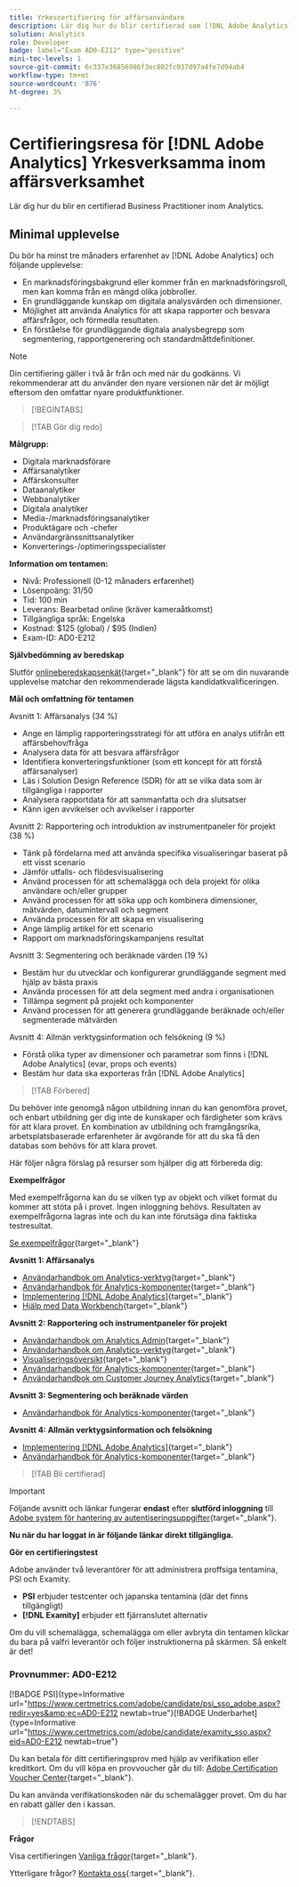 ```yaml
---
title: Yrkescertifiering för affärsanvändare
description: Lär dig hur du blir certifierad som [!DNL Adobe Analytics] Yrkesverksamma inom affärsverksamhet.
solution: Analytics
role: Developer
badge: label="Exam AD0-E212" type="positive"
mini-toc-levels: 1
source-git-commit: 6c337e36856986f3ec802fc037d97a4fe7d94ab4
workflow-type: tm+mt
source-wordcount: '876'
ht-degree: 3%

---
```


# Certifieringsresa för [!DNL Adobe Analytics] Yrkesverksamma inom affärsverksamhet

Lär dig hur du blir en certifierad Business Practitioner inom Analytics.

## Minimal upplevelse

Du bör ha minst tre månaders erfarenhet av [!DNL Adobe Analytics] och följande upplevelse:

* En marknadsföringsbakgrund eller kommer från en marknadsföringsroll, men kan komma från en mängd olika jobbroller.
* En grundläggande kunskap om digitala analysvärden och dimensioner.
* Möjlighet att använda Analytics för att skapa rapporter och besvara affärsfrågor, och förmedla resultaten.
* En förståelse för grundläggande digitala analysbegrepp som segmentering, rapportgenerering och standardmåttdefinitioner.

>[!NOTE]
>
>Din certifiering gäller i två år från och med när du godkänns. Vi rekommenderar att du använder den nyare versionen när det är möjligt eftersom den omfattar nyare produktfunktioner.

>[!BEGINTABS]

>[!TAB Gör dig redo]

**Målgrupp:**

* Digitala marknadsförare
* Affärsanalytiker
* Affärskonsulter
* Dataanalytiker
* Webbanalytiker
* Digitala analytiker
* Media-/marknadsföringsanalytiker
* Produktägare och -chefer
* Användargränssnittsanalytiker
* Konverterings-/optimeringsspecialister

**Information om tentamen:**

* Nivå: Professionell (0-12 månaders erfarenhet)
* Lösenpoäng: 31/50
* Tid: 100 min
* Leverans: Bearbetad online (kräver kameraåtkomst)
* Tillgängliga språk: Engelska
* Kostnad: $125 (global) / $95 (Indien)
* Exam-ID: AD0-E212

**Självbedömning av beredskap**

Slutför [onlineberedskapsenkät](https://scorpion.caveon.com/launchpad/ad-q-e129-readiness-questionnaire-for-adobe-aem-assets-developer-professional-exam-copy-w9tako/ad-q-e212-readiness-questionnaire-for-adobe-analytics-business-practitioner-professional-exam){target="_blank"} för att se om din nuvarande upplevelse matchar den rekommenderade lägsta kandidatkvalificeringen.

**Mål och omfattning för tentamen**

Avsnitt 1: Affärsanalys (34 %)

* Ange en lämplig rapporteringsstrategi för att utföra en analys utifrån ett affärsbehov/fråga
* Analysera data för att besvara affärsfrågor
* Identifiera konverteringsfunktioner (som ett koncept för att förstå affärsanalyser)
* Läs i Solution Design Reference (SDR) för att se vilka data som är tillgängliga i rapporter
* Analysera rapportdata för att sammanfatta och dra slutsatser
* Känn igen avvikelser och avvikelser i rapporter

Avsnitt 2: Rapportering och introduktion av instrumentpaneler för projekt (38 %)

* Tänk på fördelarna med att använda specifika visualiseringar baserat på ett visst scenario
* Jämför utfalls- och flödesvisualisering
* Använd processen för att schemalägga och dela projekt för olika användare och/eller grupper
* Använd processen för att söka upp och kombinera dimensioner, mätvärden, datumintervall och segment
* Använda processen för att skapa en visualisering
* Ange lämplig artikel för ett scenario
* Rapport om marknadsföringskampanjens resultat

Avsnitt 3: Segmentering och beräknade värden (19 %)

* Bestäm hur du utvecklar och konfigurerar grundläggande segment med hjälp av bästa praxis
* Använda processen för att dela segment med andra i organisationen
* Tillämpa segment på projekt och komponenter
* Använd processen för att generera grundläggande beräknade och/eller segmenterade mätvärden

Avsnitt 4: Allmän verktygsinformation och felsökning (9 %)

* Förstå olika typer av dimensioner och parametrar som finns i [!DNL Adobe Analytics] (evar, props och events)
* Bestäm hur data ska exporteras från [!DNL Adobe Analytics]

>[!TAB Förbered]

Du behöver inte genomgå någon utbildning innan du kan genomföra provet, och enbart utbildning ger dig inte de kunskaper och färdigheter som krävs för att klara provet. En kombination av utbildning och framgångsrika, arbetsplatsbaserade erfarenheter är avgörande för att du ska få den databas som behövs för att klara provet.

Här följer några förslag på resurser som hjälper dig att förbereda dig:

**Exempelfrågor**

Med exempelfrågorna kan du se vilken typ av objekt och vilket format du kommer att stöta på i provet. Ingen inloggning behövs. Resultaten av exempelfrågorna lagras inte och du kan inte förutsäga dina faktiska testresultat.

[Se exempelfrågor](https://scorpion.caveon.com/launchpad/ad0-e212-adobe-analytics-business-practitioner-professional-copy-th4xdu){target="_blank"}

**Avsnitt 1: Affärsanalys**

* [Användarhandbok om Analytics-verktyg](https://experienceleague.adobe.com/docs/analytics/analyze/home.html?lang=en){target="_blank"}
* [Användarhandbok för Analytics-komponenter](https://experienceleague.adobe.com/docs/analytics/components/home.html?lang=en){target="_blank"}
* [Implementering [!DNL Adobe Analytics]](https://experienceleague.adobe.com/docs/analytics/implementation/home.html?lang=en){target="_blank"}
* [Hjälp med Data Workbench](https://experienceleague.adobe.com/docs/data-workbench/using/home.html?lang=en){target="_blank"}

**Avsnitt 2: Rapportering och instrumentpaneler för projekt**

* [Användarhandbok om Analytics Admin](https://experienceleague.adobe.com/docs/analytics/admin/home.html?lang=en){target="_blank"}
* [Användarhandbok om Analytics-verktyg](https://experienceleague.adobe.com/docs/analytics/analyze/home.html?lang=en){target="_blank"}
* [Visualiseringsöversikt](https://experienceleague.adobe.com/docs/analytics/analyze/analysis-workspace/visualizations/freeform-analysis-visualizations.html?lang=en#quick-viz){target="_blank"}
* [Användarhandbok för Analytics-komponenter](https://experienceleague.adobe.com/docs/analytics/components/home.html?lang=en){target="_blank"}
* [Användarhandbok om Customer Journey Analytics](https://experienceleague.adobe.com/docs/analytics-platform/using/cja-landing.html?lang=en){target="_blank"}

**Avsnitt 3: Segmentering och beräknade värden**

* [Användarhandbok för Analytics-komponenter](https://experienceleague.adobe.com/docs/analytics/components/home.html?lang=en){target="_blank"}

**Avsnitt 4: Allmän verktygsinformation och felsökning**

* [Implementering [!DNL Adobe Analytics]](https://experienceleague.adobe.com/docs/analytics/implementation/home.html?lang=en){target="_blank"}
* [Användarhandbok för Analytics-komponenter](https://experienceleague.adobe.com/docs/analytics/components/home.html?lang=en){target="_blank"}

>[!TAB Bli certifierad]

>[!IMPORTANT]
>
>Följande avsnitt och länkar fungerar **endast**  efter **slutförd inloggning** till [Adobe system för hantering av autentiseringsuppgifter](http://www.certmetrics.com/adobe){target="_blank"}.


**Nu när du har loggat in är följande länkar direkt tillgängliga.**

**Gör en certifieringstest**

Adobe använder två leverantörer för att administrera proffsiga tentamina, PSI och Examity.

* **PSI** erbjuder testcenter och japanska tentamina (där det finns tillgängligt)
* **[!DNL Examity]** erbjuder ett fjärranslutet alternativ

Om du vill schemalägga, schemalägga om eller avbryta din tentamen klickar du bara på valfri leverantör och följer instruktionerna på skärmen. Så enkelt är det!

### Provnummer: AD0-E212

[!BADGE PSI]{type=Informative url="https://www.certmetrics.com/adobe/candidate/psi_sso_adobe.aspx?redir=yes&amp;ec=AD0-E212 newtab=true"}[!BADGE Underbarhet]{type=Informative url="https://www.certmetrics.com/adobe/candidate/examity_sso.aspx?eid=AD0-E212 newtab=true"}

Du kan betala för ditt certifieringsprov med hjälp av verifikation eller kreditkort. Om du vill köpa en provvoucher går du till: [Adobe Certification Voucher Center](https://market.xvoucher.com/adobe/global){target="_blank"}.

Du kan använda verifikationskoden när du schemalägger provet. Om du har en rabatt gäller den i kassan.

>[!ENDTABS]

**Frågor**

Visa certifieringen [Vanliga frågor](https://experienceleague.adobe.com/docs/certification/certification/faq.html?lang=en){target="_blank"}.

Ytterligare frågor? [Kontakta oss](mailto:certif@adobe.com){:target=&quot;_blank&quot;}.
